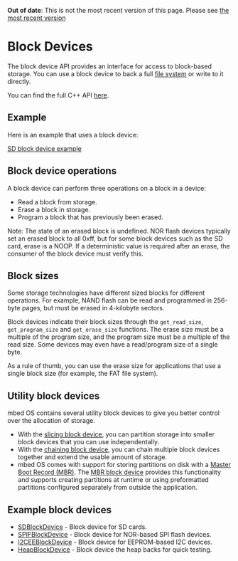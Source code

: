<span class="warnings">**Out of date**: This is not the most recent version of this page. Please see [the most recent version](https://os.mbed.com/docs/latest/reference/blockdevice.html)</span>
# Block Devices

The block device API provides an interface for access to block-based storage. You can use a block device to back a full [file system](filesystem.md) or write to it directly.

You can find the full C++ API [here](https://github.com/ARMmbed/mbed-os/blob/master/features/filesystem/bd/BlockDevice.h).

## Example

Here is an example that uses a block device:

[SD block device example](https://github.com/ARMmbed/sd-driver/blob/master/README.md)

## Block device operations

A block device can perform three operations on a block in a device:

- Read a block from storage.
- Erase a block in storage.
- Program a block that has previously been erased.

Note: The state of an erased block is undefined. NOR flash devices typically set an erased block to all 0xff, but for some block devices such as the SD card, erase is a NOOP. If a deterministic value is required after an erase, the consumer of the block device must verify this.

## Block sizes

Some storage technologies have different sized blocks for different operations. For example, NAND flash can be read and programmed in 256-byte pages, but must be erased in 4-kilobyte sectors.

Block devices indicate their block sizes through the `get_read_size`, `get_program_size` and `get_erase_size` functions. The erase size must be a multiple of the program size, and the program size must be a multiple of the read size. Some devices may even have a read/program size of a single byte.

As a rule of thumb, you can use the erase size for applications that use a single block size (for example, the FAT file system).

## Utility block devices

mbed OS contains several utility block devices to give you better control over the allocation of storage.

- With the [slicing block device](https://github.com/ARMmbed/mbed-os/blob/master/features/filesystem/bd/SlicingBlockDevice.h), you can partition storage into smaller block devices that you can use independentally.
- With the [chaining block device](https://github.com/ARMmbed/mbed-os/blob/master/features/filesystem/bd/ChainingBlockDevice.h), you can chain multiple block devices together and extend the usable amount of storage.
- mbed OS comes with support for storing partitions on disk with a [Master Boot Record (MBR)](https://en.wikipedia.org/wiki/Master_boot_record). The [MBR block device](https://github.com/ARMmbed/mbed-os/blob/master/features/filesystem/bd/MBRBlockDevice.h) provides this functionality and supports creating partitions at runtime or using preformatted partitions configured separately from outside the application.

## Example block devices

- [SDBlockDevice](https://github.com/armmbed/sd-driver) - Block device for SD cards.
- [SPIFBlockDevice](https://github.com/armmbed/spiflash-driver) - Block device for NOR-based SPI flash devices.
- [I2CEEBlockDevice](https://github.com/armmbed/i2ceeprom-driver) - Block device for EEPROM-based I2C devices.
- [HeapBlockDevice](https://github.com/ARMmbed/mbed-os/blob/master/features/filesystem/bd/HeapBlockDevice.h) - Block device the heap backs for quick testing.
